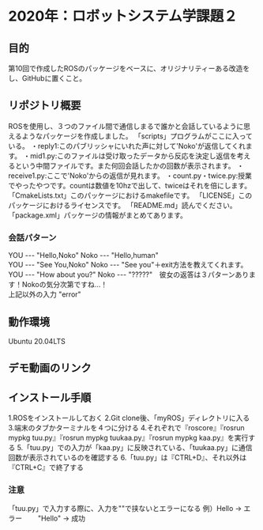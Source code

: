 # 2020年：ロボットシステム学課題２
## 目的
第10回で作成したROSのパッケージをベースに、オリジナリティーある改造をし、GitHubに置くこと。
## リポジトリ概要
ROSを使用し、３つのファイル間で通信しまるで誰かと会話しているように思えるようなパッケージを作成しました。
「scripts」プログラムがここに入っている。
・reply1:このパブリッシャにいれた声に対して'Noko'が返信してくれます。
・mid1.py:このファイルは受け取ったデータから反応を決定し返信を考えるという中間ファイルです。また何回会話したかの回数が表示されます。
・receive1.py:ここで'Noko'からの返信が見れます。
・count.py・twice.py:授業でやったやつです。countは数値を10hzで出して、twiceはそれを倍にします。
「CmakeLists.txt」このパッケージにおけるmakefileです。
「LICENSE」このパッケージにおけるライセンスです。
「README.md」読んでください。
「package.xml」パッケージの情報がまとめてあります。
### 会話パターン
YOU --- "Hello,Noko"     Noko --- "Hello,human"  
YOU --- "See You,Noko"   Noko --- "See you"＋exit方法を教えてくれます。  
YOU --- "How about you?" Noko --- "?????"　彼女の返答は３パターンあります！Nokoの気分次第ですね…！  
上記以外の入力 "error"  
## 動作環境
Ubuntu 20.04LTS
## デモ動画のリンク

## インストール手順
1.ROSをインストールしておく
2.Git clone後、「myROS」ディレクトリに入る
3.端末のタブかターミナルを４つに分ける
4.それぞれで『roscore』『rosrun mypkg tuu.py』『rosrun mypkg tuukaa.py』『rosrun mypkg kaa.py』を実行する
5.「tuu.py」での入力が「kaa.py」に反映されている、「tuukaa.py」に通信回数が表示されているのを確認する
6.「tuu.py」は『CTRL+D』、それ以外は『CTRL+C』で終了する
### 注意
「tuu.py」で入力する際に、入力を""で挟ないとエラーになる
例）Hello    ->  エラー
　　"Hello"  ->  成功

